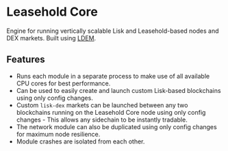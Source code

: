 # Leasehold Core
Engine for running vertically scalable Lisk and Leasehold-based nodes and DEX markets. Built using [LDEM](https://github.com/jondubois/ldem).

## Features

- Runs each module in a separate process to make use of all available CPU cores for best performance.
- Can be used to easily create and launch custom Lisk-based blockchains using only config changes.
- Custom `lisk-dex` markets can be launched between any two blockchains running on the Leasehold Core node using only config changes - This allows any sidechain to be instantly tradable.
- The network module can also be duplicated using only config changes for maximum node resilience.
- Module crashes are isolated from each other.
